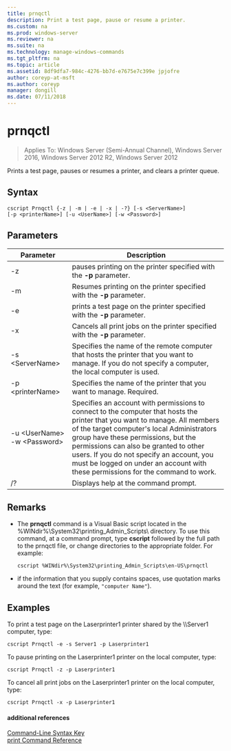 ```yaml
---
title: prnqctl
description: Print a test page, pause or resume a printer.
ms.custom: na
ms.prod: windows-server
ms.reviewer: na
ms.suite: na
ms.technology: manage-windows-commands
ms.tgt_pltfrm: na
ms.topic: article
ms.assetid: 8df9dfa7-984c-4276-bb7d-e7675e7c399e jpjofre
author: coreyp-at-msft
ms.author: coreyp
manager: dongill
ms.date: 07/11/2018
---
```

# prnqctl

>Applies To: Windows Server (Semi-Annual Channel), Windows Server 2016, Windows Server 2012 R2, Windows Server 2012

Prints a test page, pauses or resumes a printer, and clears a printer queue.  

## Syntax  
```  
cscript Prnqctl {-z | -m | -e | -x | -?} [-s <ServerName>]   
[-p <printerName>] [-u <UserName>] [-w <Password>]  
```  
## Parameters  

|Parameter|Description|  
|-------|--------|  
|-z|pauses printing on the printer specified with the **-p** parameter.|  
|-m|Resumes printing on the printer specified with the **-p** parameter.|  
|-e|prints a test page on the printer specified with the **-p** parameter.|  
|-x|Cancels all print jobs on the printer specified with the **-p** parameter.|  
|-s \<ServerName>|Specifies the name of the remote computer that hosts the printer that you want to manage. If you do not specify a computer, the local computer is used.|  
|-p \<printerName>|Specifies the name of the printer that you want to manage. Required.|  
|-u \<UserName> -w \<Password>|Specifies an account with permissions to connect to the computer that hosts the printer that you want to manage. All members of the target computer's local Administrators group have these permissions, but the permissions can also be granted to other users. If you do not specify an account, you must be logged on under an account with these permissions for the command to work.|  
|/?|Displays help at the command prompt.|  

## Remarks  
- The **prnqctl** command is a Visual Basic script located in the %WINdir%\System32\printing_Admin_Scripts\\<language> directory. To use this command, at a command prompt, type **cscript** followed by the full path to the prnqctl file, or change directories to the appropriate folder. For example:  
  ```  
  cscript %WINdir%\System32\printing_Admin_Scripts\en-US\prnqctl  
  ```  
- if the information that you supply contains spaces, use quotation marks around the text (for example, `"computer Name"`).  

## <a name="BKMK_examples"></a>Examples  
To print a test page on the Laserprinter1 printer shared by the \\\Server1 computer, type:  
```  
cscript Prnqctl -e -s Server1 -p Laserprinter1  
```  
To pause printing on the Laserprinter1 printer on the local computer, type:  
```  
cscript Prnqctl -z -p Laserprinter1  
```  
To cancel all print jobs on the Laserprinter1 printer on the local computer, type:  
```  
cscript Prnqctl -x -p Laserprinter1  
```  

#### additional references  
[Command-Line Syntax Key](command-line-syntax-key.md)  
[print Command Reference](print-command-reference.md)  
